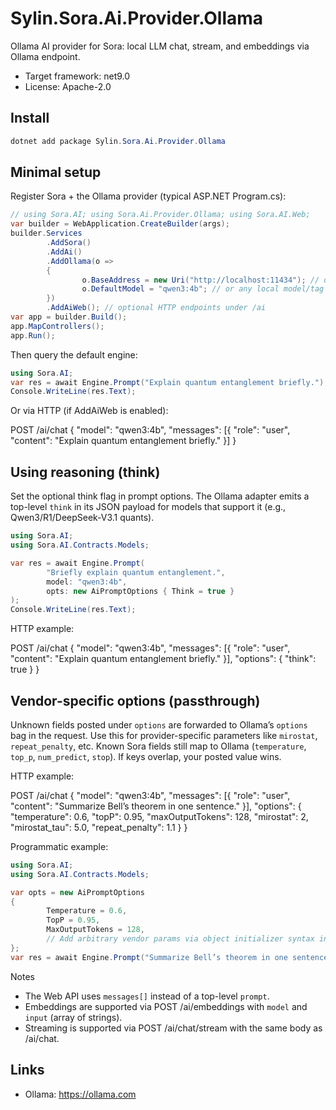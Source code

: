 # Sylin.Sora.Ai.Provider.Ollama

Ollama AI provider for Sora: local LLM chat, stream, and embeddings via Ollama endpoint.

- Target framework: net9.0
- License: Apache-2.0

## Install

```powershell
dotnet add package Sylin.Sora.Ai.Provider.Ollama
```

## Minimal setup

Register Sora + the Ollama provider (typical ASP.NET Program.cs):

```csharp
// using Sora.AI; using Sora.Ai.Provider.Ollama; using Sora.AI.Web;
var builder = WebApplication.CreateBuilder(args);
builder.Services
		.AddSora()
		.AddAi()
		.AddOllama(o =>
		{
				o.BaseAddress = new Uri("http://localhost:11434"); // default
				o.DefaultModel = "qwen3:4b"; // or any local model/tag
		})
		.AddAiWeb(); // optional HTTP endpoints under /ai
var app = builder.Build();
app.MapControllers();
app.Run();
```

Then query the default engine:

```csharp
using Sora.AI;
var res = await Engine.Prompt("Explain quantum entanglement briefly.");
Console.WriteLine(res.Text);
```

Or via HTTP (if AddAiWeb is enabled):

POST /ai/chat
{
	"model": "qwen3:4b",
	"messages": [{ "role": "user", "content": "Explain quantum entanglement briefly." }]
}

## Using reasoning (think)

Set the optional think flag in prompt options. The Ollama adapter emits a top-level `think` in its JSON payload for models that support it (e.g., Qwen3/R1/DeepSeek‑V3.1 quants).

```csharp
using Sora.AI;
using Sora.AI.Contracts.Models;

var res = await Engine.Prompt(
		"Briefly explain quantum entanglement.",
		model: "qwen3:4b",
		opts: new AiPromptOptions { Think = true }
);
Console.WriteLine(res.Text);
```

HTTP example:

POST /ai/chat
{
	"model": "qwen3:4b",
	"messages": [{ "role": "user", "content": "Explain quantum entanglement briefly." }],
	"options": { "think": true }
}

## Vendor-specific options (passthrough)

Unknown fields posted under `options` are forwarded to Ollama’s `options` bag in the request. Use this for provider-specific parameters like `mirostat`, `repeat_penalty`, etc. Known Sora fields still map to Ollama (`temperature`, `top_p`, `num_predict`, `stop`). If keys overlap, your posted value wins.

HTTP example:

POST /ai/chat
{
	"model": "qwen3:4b",
	"messages": [{ "role": "user", "content": "Summarize Bell’s theorem in one sentence." }],
	"options": {
		"temperature": 0.6,
		"topP": 0.95,
		"maxOutputTokens": 128,
		"mirostat": 2,
		"mirostat_tau": 5.0,
		"repeat_penalty": 1.1
	}
}

Programmatic example:

```csharp
using Sora.AI;
using Sora.AI.Contracts.Models;

var opts = new AiPromptOptions
{
		Temperature = 0.6,
		TopP = 0.95,
		MaxOutputTokens = 128,
		// Add arbitrary vendor params via object initializer syntax in JSON calls
};
var res = await Engine.Prompt("Summarize Bell’s theorem in one sentence.", "qwen3:4b", opts);
```

Notes
- The Web API uses `messages[]` instead of a top-level `prompt`.
- Embeddings are supported via POST /ai/embeddings with `model` and `input` (array of strings).
- Streaming is supported via POST /ai/chat/stream with the same body as /ai/chat.

## Links
- Ollama: https://ollama.com
